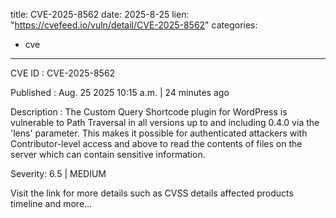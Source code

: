  
title: CVE-2025-8562
date: 2025-8-25
lien: "https://cvefeed.io/vuln/detail/CVE-2025-8562"
categories:
  - cve
---

CVE ID : CVE-2025-8562

Published :  Aug. 25
2025
10:15 a.m. | 24 minutes ago

Description : The Custom Query Shortcode plugin for WordPress is vulnerable to Path Traversal in all versions up to
and including
0.4.0 via the 'lens' parameter. This makes it possible for authenticated attackers
with Contributor-level access and above
to read the contents of files on the server
which can contain sensitive information.

Severity: 6.5 | MEDIUM

Visit the link for more details
such as CVSS details
affected products
timeline
and more...
